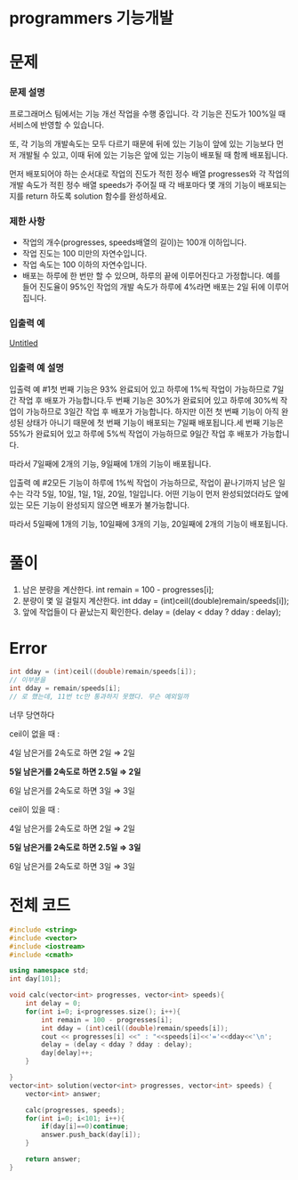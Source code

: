 # programmers 기능개발

# 문제

### **문제 설명**

프로그래머스 팀에서는 기능 개선 작업을 수행 중입니다. 각 기능은 진도가 100%일 때 서비스에 반영할 수 있습니다.

또, 각 기능의 개발속도는 모두 다르기 때문에 뒤에 있는 기능이 앞에 있는 기능보다 먼저 개발될 수 있고, 이때 뒤에 있는 기능은 앞에 있는 기능이 배포될 때 함께 배포됩니다.

먼저 배포되어야 하는 순서대로 작업의 진도가 적힌 정수 배열 progresses와 각 작업의 개발 속도가 적힌 정수 배열 speeds가 주어질 때 각 배포마다 몇 개의 기능이 배포되는지를 return 하도록 solution 함수를 완성하세요.

### 제한 사항

- 작업의 개수(progresses, speeds배열의 길이)는 100개 이하입니다.
- 작업 진도는 100 미만의 자연수입니다.
- 작업 속도는 100 이하의 자연수입니다.
- 배포는 하루에 한 번만 할 수 있으며, 하루의 끝에 이루어진다고 가정합니다. 예를 들어 진도율이 95%인 작업의 개발 속도가 하루에 4%라면 배포는 2일 뒤에 이루어집니다.

### 입출력 예

[Untitled](programmers%20%E1%84%80%E1%85%B5%E1%84%82%E1%85%B3%E1%86%BC%E1%84%80%E1%85%A2%E1%84%87%E1%85%A1%E1%86%AF%20eb62cce718124dd281b156d310f8bc4f/Untitled%20Database%20afac48d1b3164a918b8ada6287d4c80a.csv)

### 입출력 예 설명

입출력 예 #1첫 번째 기능은 93% 완료되어 있고 하루에 1%씩 작업이 가능하므로 7일간 작업 후 배포가 가능합니다.두 번째 기능은 30%가 완료되어 있고 하루에 30%씩 작업이 가능하므로 3일간 작업 후 배포가 가능합니다. 하지만 이전 첫 번째 기능이 아직 완성된 상태가 아니기 때문에 첫 번째 기능이 배포되는 7일째 배포됩니다.세 번째 기능은 55%가 완료되어 있고 하루에 5%씩 작업이 가능하므로 9일간 작업 후 배포가 가능합니다.

따라서 7일째에 2개의 기능, 9일째에 1개의 기능이 배포됩니다.

입출력 예 #2모든 기능이 하루에 1%씩 작업이 가능하므로, 작업이 끝나기까지 남은 일수는 각각 5일, 10일, 1일, 1일, 20일, 1일입니다. 어떤 기능이 먼저 완성되었더라도 앞에 있는 모든 기능이 완성되지 않으면 배포가 불가능합니다.

따라서 5일째에 1개의 기능, 10일째에 3개의 기능, 20일째에 2개의 기능이 배포됩니다.

# 풀이

1. 남은 분량을 계산한다.
int remain = 100 - progresses[i];
2. 분량이 몇 일 걸릴지 계산한다.
int dday = (int)ceil((double)remain/speeds[i]);
3. 앞에 작업들이 다 끝났는지 확인한다.
delay = (delay < dday ? dday : delay);

# Error

```cpp
int dday = (int)ceil((double)remain/speeds[i]);
// 이부분을
int dday = remain/speeds[i];
// 로 했는데, 11번 tc만 통과하지 못했다. 무슨 예외일까
```

너무 당연하다

ceil이 없을 때 : 

4일 남은거를 2속도로 하면 2일    ⇒ 2일

**5일 남은거를 2속도로 하면 2.5일 ⇒ 2일**

6일 남은거를 2속도로 하면 3일    ⇒ 3일

ceil이 있을 때 :

4일 남은거를 2속도로 하면 2일    ⇒ 2일

**5일 남은거를 2속도로 하면 2.5일 ⇒ 3일**

6일 남은거를 2속도로 하면 3일    ⇒ 3일

# 전체 코드

```cpp
#include <string>
#include <vector>
#include <iostream>
#include <cmath>

using namespace std;
int day[101];

void calc(vector<int> progresses, vector<int> speeds){
    int delay = 0;
    for(int i=0; i<progresses.size(); i++){
        int remain = 100 - progresses[i];
        int dday = (int)ceil((double)remain/speeds[i]);
        cout << progresses[i] <<" : "<<speeds[i]<<'='<<dday<<'\n';
        delay = (delay < dday ? dday : delay);
        day[delay]++;
    }

}
vector<int> solution(vector<int> progresses, vector<int> speeds) {
    vector<int> answer;

    calc(progresses, speeds);
    for(int i=0; i<101; i++){
        if(day[i]==0)continue;
        answer.push_back(day[i]);
    }

    return answer;
}
```